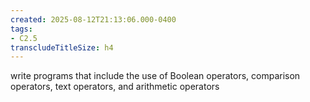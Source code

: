 ```yaml
---
created: 2025-08-12T21:13:06.000-0400
tags:
- C2.5
transcludeTitleSize: h4
---
```


write programs that include the use of Boolean operators, comparison operators, text operators, and arithmetic operators